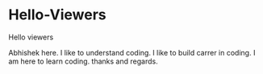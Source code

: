 # Hello-Viewers

Hello viewers

Abhishek here. I like to understand coding.
I like to build carrer in coding. 
I am here to learn coding.
thanks and regards.
